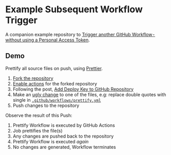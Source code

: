 # Example Subsequent Workflow Trigger

A companion example repository to
[Trigger another GitHub Workflow - without using a Personal Access Token][post].

## Demo

Prettify all source files on push, using [Prettier][prettier].

1. [Fork the repository][fork]
2. [Enable actions][enable-actions] for the forked repository
3. Following the post, [Add Deploy Key to GitHub Repository][post/deploy-keys]
4. Make an [ugly change][prettier/quotes] to one of the files, e.g: replace
   double quotes with single in
   [`.github/workflows/prettify.yml`][workflows/prettify]
5. Push changes to the repository

Observe the result of this Push:

1. Prettify Workflow is executed by GitHub Actions
2. Job prettifies the file(s)
3. Any changes are pushed back to the repository
4. Prettify Workflow is executed _again_
5. No changes are generated, Workflow terminates

[post]: https://medium.com/p/f594c21373ef
[post/deploy-keys]: https://medium.com/p/f594c21373ef#7a8c
[fork]: /fork
[enable-actions]: /actions
[workflows/prettify]: .github/workflows/prettify.yml
[prettier]: https://prettier.io/
[prettier/quotes]: https://prettier.io/docs/en/rationale.html
